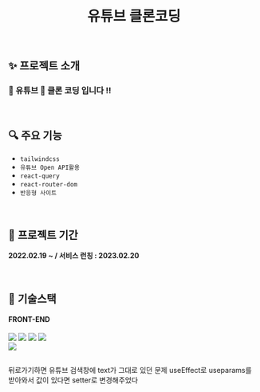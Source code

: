<div align="center">
    <h1>유튜브 클론코딩</h1>
</div>

<br/>

## ✨ 프로젝트 소개

### 🎤 유튜브 🎨 클론 코딩 입니다 !!

<br/>

## 🔍 주요 기능

- `tailwindcss`
- `유튜브 Open API활용`
- `react-query`
- `react-router-dom`
- `반응형 사이트`

<br/>

## 📆 프로젝트 기간

**2022.02.19 ~ / 서비스 런칭 : 2023.02.20**

<br/>

## 📒 기술스택

#### FRONT-END

<img src="https://img.shields.io/badge/HTML-E34F26?style=for-the-badge&logo=HTML5&logoColor=white"/> <img src="https://img.shields.io/badge/styled components-DB7093?style=for-the-badge&logo=styled-components&logoColor=white"/> <img src="https://img.shields.io/badge/JavaScript-F7DF1E?style=for-the-badge&logo=JavaScript&logoColor=black"/> <img src="https://img.shields.io/badge/Redux Toolkit-764ABC?style=for-the-badge&logo=Redux&logoColor=white"/> <br> <img src="https://img.shields.io/badge/React-61DAFB?style=for-the-badge&logo=React&logoColor=black"/>

##

뒤로가기하면 유튜브 검색창에 text가 그대로 있던 문제
useEffect로 useparams를 받아와서 값이 있다면 setter로 변경해주었다

